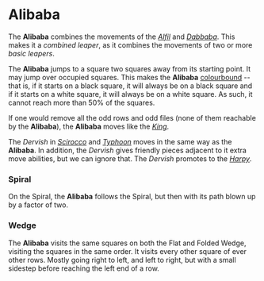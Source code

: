 # Alibaba

The **Alibaba** combines the movements of the [*Alfil*](alfil.html) and
[*Dabbaba*](dabbaba.html). This makes it a *combined leaper*, as it
combines the movements of two or more *basic leapers*.

The **Alibaba** jumps to a square two squares away from its starting
point. It may jump over occupied squares. 
This makes the **Alibaba**
[colourbound](#wiki:Glossary_of_chess#Colorbound) -- that is,
if it starts on a black square, it will always be on a black
square and if it starts on a white square, it will always be on
a white square. As such, it cannot reach more than 50% of the squares.

If one would remove all the odd rows and odd files (none of them 
reachable by the **Alibaba**), the **Alibaba** moves like the 
[*King*](king.html).

The *Dervish* in [*Scirocco*](#chess-v:rules/scirocco)
and [*Typhoon*](#chess-v:rules/typhoon-revised) moves in
the same way as the **Alibaba**. In addition, the *Dervish* gives
friendly pieces adjacent to it extra move abilities, but we can
ignore that. The *Dervish* promotes to the [*Harpy*](genie.html?piece=harpy).

### Spiral

On the Spiral, the **Alibaba** follows the Spiral, but then with
its path blown up by a factor of two.

### Wedge

The **Alibaba** visits the same squares on both the Flat and Folded
Wedge, visiting the squares in the same order. It visits every other
square of ever other rows. Mostly going right to left, and left to
right, but with a small sidestep before reaching the left end of a row.
